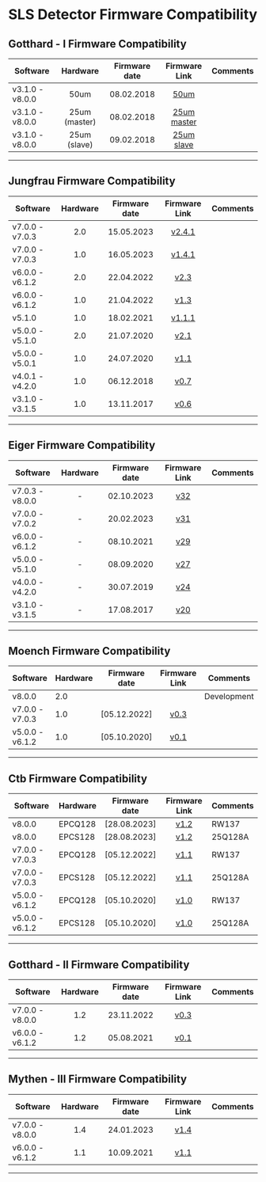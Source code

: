 # SLS Detector Firmware Compatibility

## Gotthard - I Firmware Compatibility

|Software|Hardware|Firmware date|Firmware Link|Comments|
|---|:---:|:---:|:---:|---|
|v3.1.0 - v8.0.0|50um|08.02.2018|[50um](https://github.com/slsdetectorgroup/slsDetectorFirmware/blob/master/binaries/gotthard_I/50um/gotthard_I_50um.pof)||
|v3.1.0 - v8.0.0|25um (master)|08.02.2018|[25um master](https://github.com/slsdetectorgroup/slsDetectorFirmware/blob/master/binaries/gotthard_I/25um/master/gotthard_I_25um_master.pof)||
|v3.1.0 - v8.0.0|25um (slave)|09.02.2018|[25um slave](https://github.com/slsdetectorgroup/slsDetectorFirmware/blob/master/binaries/gotthard_I/25um/slave/gotthard_I_25um_slave.pof)||

* * * 

## Jungfrau Firmware Compatibility

|Software|Hardware|Firmware date|Firmware Link|Comments|
|---|:---:|:---:|:---:|---|
|v7.0.0 - v7.0.3|2.0|15.05.2023|[v2.4.1](https://github.com/slsdetectorgroup/slsDetectorFirmware/blob/master/binaries/jungfrau/v2_4_1/jungfrau_v2_4_1.pof)||
|v7.0.0 - v7.0.3|1.0|16.05.2023|[v1.4.1](https://github.com/slsdetectorgroup/slsDetectorFirmware/blob/master/binaries/jungfrau/v1_4_1/jungfrau_v1_4_1.pof)||
|v6.0.0 - v6.1.2|2.0|22.04.2022|[v2.3](https://github.com/slsdetectorgroup/slsDetectorFirmware/blob/master/binaries/jungfrau/v2_3/jungfrau_v2_3.pof)||
|v6.0.0 - v6.1.2|1.0|21.04.2022|[v1.3](https://github.com/slsdetectorgroup/slsDetectorFirmware/blob/master/binaries/jungfrau/v1_3/jungfrau_v1_3.pof)||
|v5.1.0         |1.0|18.02.2021|[v1.1.1](https://github.com/slsdetectorgroup/slsDetectorFirmware/blob/master/binaries/jungfrau/v1_1_1/jungfrau_v1_1_1.pof)||
|v5.0.0 - v5.1.0|2.0|21.07.2020|[v2.1](https://github.com/slsdetectorgroup/slsDetectorFirmware/blob/master/binaries/jungfrau/v2_1/jungfrau_v2_1.pof)||
|v5.0.0 - v5.0.1|1.0|24.07.2020|[v1.1](https://github.com/slsdetectorgroup/slsDetectorFirmware/blob/master/binaries/jungfrau/v1_1/jungfrau_v1_1.pof)||
|v4.0.1 - v4.2.0|1.0|06.12.2018|[v0.7](https://github.com/slsdetectorgroup/slsDetectorFirmware/blob/master/binaries/jungfrau/v0_7/jungfrau_v0_7.pof)||
|v3.1.0 - v3.1.5|1.0|13.11.2017|[v0.6](https://github.com/slsdetectorgroup/slsDetectorFirmware/blob/master/binaries/jungfrau/v0_6/jungfrau_v0_6.pof)||

* * *


## Eiger Firmware Compatibility

|Software|Hardware|Firmware date|Firmware Link|Comments|
|---|:---:|:---:|:---:|---|
|v7.0.3 - v8.0.0|-|02.10.2023|[v32](https://github.com/slsdetectorgroup/slsDetectorFirmware/blob/master/binaries/eiger/v32/)||
|v7.0.0 - v7.0.2|-|20.02.2023|[v31](https://github.com/slsdetectorgroup/slsDetectorFirmware/blob/master/binaries/eiger/v31/)||
|v6.0.0 - v6.1.2|-|08.10.2021|[v29](https://github.com/slsdetectorgroup/slsDetectorFirmware/blob/master/binaries/eiger/v29/)||
|v5.0.0 - v5.1.0|-|08.09.2020|[v27](https://github.com/slsdetectorgroup/slsDetectorFirmware/blob/master/binaries/eiger/v27/)||
|v4.0.0 - v4.2.0|-|30.07.2019|[v24](https://github.com/slsdetectorgroup/slsDetectorFirmware/blob/master/binaries/eiger/v24/)||
|v3.1.0 - v3.1.5|-|17.08.2017|[v20](https://github.com/slsdetectorgroup/slsDetectorFirmware/blob/master/binaries/eiger/v20/)||

* * *

## Moench Firmware Compatibility

|Software|Hardware|Firmware date|Firmware Link|Comments|
|---|---|:---:|:---:|---|
|v8.0.0         |2.0|            ||Development|
|v7.0.0 - v7.0.3|1.0|[05.12.2022]|[v0.3](https://github.com/slsdetectorgroup/slsDetectorFirmware/blob/master/binaries/moench/v0_3/moench_v0_3_221205.pof)||
|v5.0.0 - v6.1.2|1.0|[05.10.2020]|[v0.1](https://github.com/slsdetectorgroup/slsDetectorFirmware/blob/master/binaries/moench/v0_1/moench_v0_1_201005.pof)||

* * *

## Ctb Firmware Compatibility

|Software|Hardware|Firmware date|Firmware Link|Comments |
|---|---|:---:|:---:|---|
|v8.0.0         |EPCQ128|[28.08.2023]|[v1.2](https://github.com/slsdetectorgroup/slsDetectorFirmware/blob/master/binaries/ctb/EPCQ128/v1_2/ctb_v1_2_230828.pof)|RW137|
|v8.0.0         |EPCS128|[28.08.2023]|[v1.2](https://github.com/slsdetectorgroup/slsDetectorFirmware/blob/master/binaries/ctb/EPCS128/v1_2/ctb_v1_2_230828.pof)|25Q128A|
|v7.0.0 - v7.0.3|EPCQ128|[05.12.2022]|[v1.1](https://github.com/slsdetectorgroup/slsDetectorFirmware/blob/master/binaries/ctb/EPCQ128/v1_1/ctb_v1_1_221205.pof)|RW137|
|v7.0.0 - v7.0.3|EPCS128|[05.12.2022]|[v1.1](https://github.com/slsdetectorgroup/slsDetectorFirmware/blob/master/binaries/ctb/EPCS128/v1_1/ctb_v1_1_221205.pof)|25Q128A|
|v5.0.0 - v6.1.2|EPCQ128|[05.10.2020]|[v1.0](https://github.com/slsdetectorgroup/slsDetectorFirmware/blob/master/binaries/ctb/EPCQ128/v1_0/ctb_v1_0_201005.pof)|RW137|
|v5.0.0 - v6.1.2|EPCS128|[05.10.2020]|[v1.0](https://github.com/slsdetectorgroup/slsDetectorFirmware/blob/master/binaries/ctb/EPCS128/v1_0/ctb_v1_0_201005.pof)|25Q128A|

* * *

## Gotthard - II Firmware Compatibility

|Software|Hardware|Firmware date|Firmware Link|Comments|
|---|:---:|:---:|:---:|---|
|v7.0.0 - v8.0.0|1.2|23.11.2022|[v0.3](https://github.com/slsdetectorgroup/slsDetectorFirmware/blob/master/binaries/gotthard_II/v0_3/gotthard-II_v0_3.rbf)||
|v6.0.0 - v6.1.2|1.2|05.08.2021|[v0.1](https://github.com/slsdetectorgroup/slsDetectorFirmware/blob/master/binaries/gotthard_II/v0_1/gotthard-II_v0_1.rbf)||

* * *

## Mythen - III Firmware Compatibility

|Software|Hardware|Firmware date|Firmware Link|Comments|
|---|:---:|:---:|:---:|---|
|v7.0.0 - v8.0.0|1.4|24.01.2023|[v1.4](https://github.com/slsdetectorgroup/slsDetectorFirmware/blob/master/binaries/mythen_III/v1_4/mythen-III_v1_4_230124.rbf)||
|v6.0.0 - v6.1.2|1.1|10.09.2021|[v1.1](https://github.com/slsdetectorgroup/slsDetectorFirmware/blob/master/binaries/mythen_III/v1_1/mythen-III_v1_1.rbf)||

* * *
